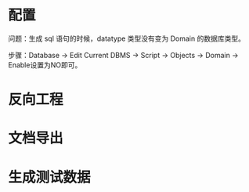 # 配置

问题：生成 sql 语句的时候，datatype 类型没有变为 Domain 的数据库类型。

步骤：Database → Edit Current DBMS → Script → Objects → Domain → Enable设置为NO即可。



# 反向工程

# 文档导出

# 生成测试数据
